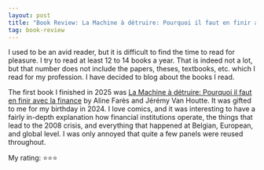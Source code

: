 ```yaml
---
layout: post
title: "Book Review: La Machine à détruire: Pourquoi il faut en finir avec la finance"
tag: book-review
---
```


I used to be an avid reader, but it is difficult to find the time to read for pleasure. I try to read at least 12 to 14 books a year. That is indeed not a lot, but that number does not include the papers, theses, textbooks, etc. which I read for my profession. I have decided to blog about the books I read.

The first book I finished in 2025 was [La Machine à détruire: Pourquoi il faut en finir avec la finance](https://www.goodreads.com/book/show/209089219-la-machine-d-truire) by Aline Farès and Jérémy Van Houtte. It was gifted to me for my birthday in 2024. I love comics, and it was interesting to have a fairly in-depth explanation how financial institutions operate, the things that lead to the 2008 crisis, and everything that happened at Belgian, European, and global level. I was only annoyed that quite a few panels were reused throughout.

My rating: ⭐⭐⭐
